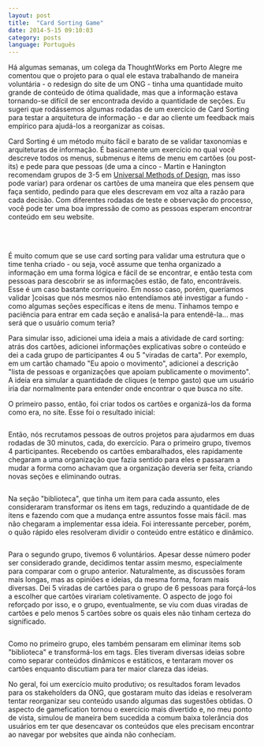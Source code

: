 ```yaml
---
layout: post
title:  "Card Sorting Game"
date: 2014-5-15 09:10:03
category: posts
language: Português
---
```


Há algumas semanas, um colega da ThoughtWorks em Porto Alegre me comentou que o projeto para o qual ele estava trabalhando de maneira voluntária - o redesign do site de um ONG - tinha uma quantidade muito grande de conteúdo de ótima qualidade, mas que a informação estava tornando-se difícil de ser encontrada devido a quantidade de seções. Eu sugeri que rodássemos algumas rodadas de um exercício de Card Sorting para testar a arquitetura de informação - e dar ao cliente um feedback mais empírico para ajudá-los a reorganizar as coisas.

Card Sorting é um método muito fácil e barato de se validar taxonomias e arquiteturas de informação. É basicamente um exercício no qual você descreve todos os menus, submenus e ítems de menu em cartões (ou post-its) e pede para que pessoas (de uma a cinco - Martin e Hanington recomendam grupos de 3-5 em [Universal Methods of Design](http://www.amazon.com/Universal-Methods-Design-Innovative-Effective/dp/1592537561), mas isso pode variar) para ordenar os cartões de uma maneira que eles pensem que faça sentido, pedindo para que eles descrevam em voz alta a razão para cada decisão. Com diferentes rodadas de teste e observação do processo, você pode ter uma boa impressão de como as pessoas esperam encontrar conteúdo em seu website.

<div style="text-align: center;">
	 <img class="image-reduced" src="{{ site.baseurl }}/assets/images/posts/card-sorting/card01.jpg" alt=""/> 
	 <img class="image-reduced" src="{{ site.baseurl }}/assets/images/posts/card-sorting/card02.jpg" alt=""/>
 </div>
 </br>

É muito comum que se use card sorting para validar uma estrutura que o time tenha criado - ou seja, você assume que tenha organizado a informação em uma forma lógica e fácil de se encontrar, e então testa com pessoas para descobrir se as informações estão, de fato, encontráveis. Esse é um caso bastante corriqueiro. Em nosso caso, porém, queríamos validar ]coisas que nós mesmos não entendíamos até investigar a fundo - como algumas seções específicas e itens de menu. Tínhamos tempo e paciência para entrar em cada seção e analisá-la para entendê-la... mas será que o usuário comum teria?

Para simular isso, adicionei uma ideia a mais a atividade de card sorting: atrás dos cartões, adicionei informações explicativas sobre o conteúdo e dei a cada grupo de participantes 4 ou 5 "viradas de carta". Por exemplo, em um cartão chamado "Eu apoio o movimento", adicionei a descrição "lista de pessoas e organizações que apoiam publicamente o movimento". A ideia era simular a quantidade de cliques (e tempo gasto) que um usuário iria dar normalmente para entender onde encontrar o que busca no site.

O primeiro passo, então, foi criar todos os cartões e organizá-los da forma como era, no site. Esse foi o resultado inicial:

<img class="image-reduced image-centered" src="{{ site.baseurl }}/assets/images/posts/card-sorting/card03.jpg" alt=""/>

Então, nós recrutamos pessoas de outros projetos para ajudarmos em duas rodadas de 30 minutos, cada, do exercício. Para o primeiro grupo, tivemos 4 participantes. Recebendo os cartões embaralhados, eles rapidamente chegaram a uma organização que fazia sentido para eles e passaram a mudar a forma como achavam que a organização deveria ser feita, criando novas seções e eliminando outras.

<img class="image-reduced image-centered" src="{{ site.baseurl }}/assets/images/posts/card-sorting/card04.jpg" alt=""/>

Na seção "biblioteca", que tinha um item para cada assunto, eles consideraram transformar os itens em tags, reduzindo a quantidade de de itens e fazendo com que a mudança entre assuntos fosse mais fácil. mas não chegaram a implementar essa ideia. Foi interessante perceber, porém, o quão rápido eles resolveram dividir o conteúdo entre estático e dinâmico.

<img class="image-reduced image-centered" src="{{ site.baseurl }}/assets/images/posts/card-sorting/card05.jpg" alt=""/>

Para o segundo grupo, tivemos 6 voluntários. Apesar desse número poder ser considerado grande, decidimos tentar assim mesmo, especialmente para comparar com o grupo anterior. Naturalmente, as discussões foram mais longas, mas as opiniões e ideias, da mesma forma, foram mais diversas. Dei 5 viradas de cartões para o grupo de 6 pessoas para forçá-los a escolher que cartões virariam coletivamente. O aspecto de jogo foi reforçado por isso, e o grupo, eventualmente, se viu com duas viradas de cartões e pelo menos 5 cartões sobre os quais eles não tinham certeza do significado.

<img class="image-reduced image-centered" src="{{ site.baseurl }}/assets/images/posts/card-sorting/card06.jpg" alt=""/>

Como no primeiro grupo, eles também pensaram em eliminar items sob "biblioteca" e transformá-los em tags. Eles tiveram diversas ideias sobre como separar conteúdos dinâmicos e estáticos, e tentaram mover os cartões enquanto discutiam para ter maior clareza das ideias.

No geral, foi um exercício muito produtivo; os resultados foram levados para os stakeholders da ONG, que gostaram muito das ideias e resolveram tentar reorganizar seu conteúdo usando algumas das sugestões obtidas. O aspecto de gamefication tornou o exercício mais divertido e, no meu ponto de vista, simulou de maneira bem sucedida a comum baixa tolerância dos usuários em ter que desencavar os conteúdos que eles precisam encontrar ao navegar por websites que ainda não conheciam.